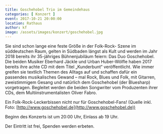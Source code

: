 ```yaml
---
title: Goschehobel Trio im Gemeindehaus
categories: [ Konzert ]
event: 2017-10-21 20:00:00
location: Rathaus
author: kf
image: /assets/images/konzert/goschehobel.jpg
---
```

Sie sind schon lange eine feste Größe in der Folk-Rock- Szene im süddeutschen Raum, gelten in Südbaden längst als Kult und werden im Jahr 2018 bereits ihr 35-jähriges Bühnenjubiläum feiern: Das Duo Goschehobel. Die beiden Musiker Eberhard Jäckle und Urban Huber-Wölfle haben 2017 bereits ihre achte CD mit dem Titel „Kunderbunt“ veröffentlicht. Wie immer greifen sie textlich Themen des Alltags auf und schaffen dafür ein passendes musikalisches Gewand – mal Rock, Blues und Folk, mit Gitarren, zweistimmigem Gesang und natürlich dem Goschehobel (der Bluesharp) vorgetragen. Begleitet werden die beiden Songwriter vom Produzenten ihrer CDs, dem Multiinstrumentalisten Oliver Fabro.

Ein Folk-Rock-Leckerbissen nicht nur für Goschehobel-Fans!  (Quelle inkl. Foto: [http://www.goschehobel.de](http://www.goschehobel.de))

Beginn des Konzerts ist um 20:00 Uhr, Einlass ab 19 Uhr.

Der Eintritt ist frei, Spenden werden erbeten.